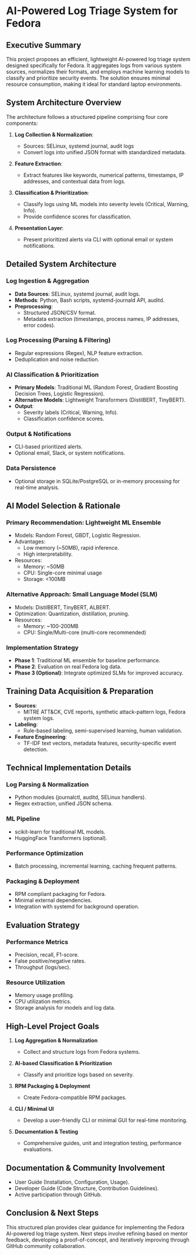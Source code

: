 # AI-Powered Log Triage System for Fedora

## Executive Summary
This project proposes an efficient, lightweight AI-powered log triage system designed specifically for Fedora. It aggregates logs from various system sources, normalizes their formats, and employs machine learning models to classify and prioritize security events. The solution ensures minimal resource consumption, making it ideal for standard laptop environments.

## System Architecture Overview
The architecture follows a structured pipeline comprising four core components:

1. **Log Collection & Normalization**:
   - Sources: SELinux, systemd journal, audit logs
   - Convert logs into unified JSON format with standardized metadata.

2. **Feature Extraction**:
   - Extract features like keywords, numerical patterns, timestamps, IP addresses, and contextual data from logs.

3. **Classification & Prioritization**:
   - Classify logs using ML models into severity levels (Critical, Warning, Info).
   - Provide confidence scores for classification.

4. **Presentation Layer**:
   - Present prioritized alerts via CLI with optional email or system notifications.

## Detailed System Architecture

### Log Ingestion & Aggregation
- **Data Sources**: SELinux, systemd journal, audit logs.
- **Methods**: Python, Bash scripts, systemd-journald API, auditd.
- **Preprocessing**:
  - Structured JSON/CSV format.
  - Metadata extraction (timestamps, process names, IP addresses, error codes).

### Log Processing (Parsing & Filtering)
- Regular expressions (Regex), NLP feature extraction.
- Deduplication and noise reduction.

### AI Classification & Prioritization
- **Primary Models**: Traditional ML (Random Forest, Gradient Boosting Decision Trees, Logistic Regression).
- **Alternative Models**: Lightweight Transformers (DistilBERT, TinyBERT).
- **Output**:
  - Severity labels (Critical, Warning, Info).
  - Classification confidence scores.

### Output & Notifications
- CLI-based prioritized alerts.
- Optional email, Slack, or system notifications.

### Data Persistence
- Optional storage in SQLite/PostgreSQL or in-memory processing for real-time analysis.

## AI Model Selection & Rationale

### Primary Recommendation: Lightweight ML Ensemble
- Models: Random Forest, GBDT, Logistic Regression.
- Advantages:
  - Low memory (~50MB), rapid inference.
  - High interpretability.
- Resources:
  - Memory: ~50MB
  - CPU: Single-core minimal usage
  - Storage: <100MB

### Alternative Approach: Small Language Model (SLM)
- Models: DistilBERT, TinyBERT, ALBERT.
- Optimization: Quantization, distillation, pruning.
- Resources:
  - Memory: ~100-200MB
  - CPU: Single/Multi-core (multi-core recommended)

### Implementation Strategy
- **Phase 1**: Traditional ML ensemble for baseline performance.
- **Phase 2**: Evaluation on real Fedora log data.
- **Phase 3 (Optional)**: Integrate optimized SLMs for improved accuracy.

## Training Data Acquisition & Preparation
- **Sources**:
  - MITRE ATT&CK, CVE reports, synthetic attack-pattern logs, Fedora system logs.
- **Labeling**:
  - Rule-based labeling, semi-supervised learning, human validation.
- **Feature Engineering**:
  - TF-IDF text vectors, metadata features, security-specific event detection.

## Technical Implementation Details

### Log Parsing & Normalization
- Python modules (journalctl, auditd, SELinux handlers).
- Regex extraction, unified JSON schema.

### ML Pipeline
- scikit-learn for traditional ML models.
- HuggingFace Transformers (optional).

### Performance Optimization
- Batch processing, incremental learning, caching frequent patterns.

### Packaging & Deployment
- RPM compliant packaging for Fedora.
- Minimal external dependencies.
- Integration with systemd for background operation.

## Evaluation Strategy

### Performance Metrics
- Precision, recall, F1-score.
- False positive/negative rates.
- Throughput (logs/sec).

### Resource Utilization
- Memory usage profiling.
- CPU utilization metrics.
- Storage analysis for models and log data.

## High-Level Project Goals

1. **Log Aggregation & Normalization**
   - Collect and structure logs from Fedora systems.

2. **AI-based Classification & Prioritization**
   - Classify and prioritize logs based on severity.

3. **RPM Packaging & Deployment**
   - Create Fedora-compatible RPM packages.

4. **CLI / Minimal UI**
   - Develop a user-friendly CLI or minimal GUI for real-time monitoring.

5. **Documentation & Testing**
   - Comprehensive guides, unit and integration testing, performance evaluations.

## Documentation & Community Involvement
- User Guide (Installation, Configuration, Usage).
- Developer Guide (Code Structure, Contribution Guidelines).
- Active participation through GitHub.

## Conclusion & Next Steps
This structured plan provides clear guidance for implementing the Fedora AI-powered log triage system. Next steps involve refining based on mentor feedback, developing a proof-of-concept, and iteratively improving through GitHub community collaboration.

